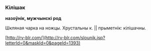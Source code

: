### Кілішак
**назоўнік, мужчынскі род**

Шкляная чарка на ножцы. Хрустальны к. || прыметнік: кілішачны.

<a rel="author">[http://rv-blr.com/](http://rv-blr.com/slounik.jsp?letterId=0&maskId=0&pageId=1393)</a>
